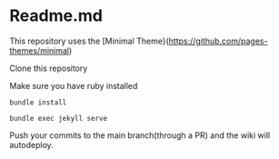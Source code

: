 # Readme.md

This repository uses the [Minimal Theme}(https://github.com/pages-themes/minimal)

Clone this repository

Make sure you have ruby installed

`bundle install`

`bundle exec jekyll serve`

Push your commits to the main branch(through a PR) and the wiki will autodeploy.

